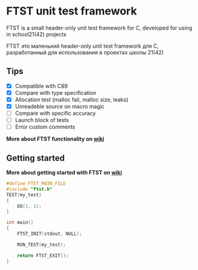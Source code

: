 # FTST unit test framework
FTST is a small header-only unit test framework for C, developed for using in school21(42) projects

FTST это маленький header-only unit test framework для C, разработанный для использования в проектах школы 21(42)

## Tips
- [x] Compatible with C89
- [x] Compare with type specification
- [x] Allocation test (malloc fail, malloc size, leaks)
- [x] Unreadeble source on macro magic
- [ ] Compare with specific accuracy
- [ ] Launch block of tests
- [ ] Error custom comments

**More about FTST functionality on [wiki](https://github.com/Krutix/ft_speed_test/wiki)**

## Getting started
**More about getting started with FTST on [wiki](https://github.com/Krutix/ft_speed_test/wiki/Start-with-FTST)**

```c
#define FTST_MAIN_FILE
#include "ftst.h"
TEST(my_test)
{
    EQ(1, 1);
}

int main()
{
    FTST_INIT(stdout, NULL);

    RUN_TEST(my_test);

    return FTST_EXIT();
}
```
